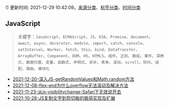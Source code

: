 :alarm_clock: 更新时间: 2021-12-29 10:42:09。[来源分类](../README.md)、[标签分类](../TAGS.md)、[时间分类](../TIMELINE.md)

## JavaScript


> 关键字：`JavaScript`、`ECMAScript`、`JS`、`ES6`、`Promise`、`document`、`await`、`async`、`decorator`、`module`、`import`、`catch`、`console`、`setInterval`、`Worker`、`fetch`、`this`、`bind`、`DataTransfer`、`ArrayBuffer`、`Component`、`DOM`、`H5`、`HTML5`、`组件`、`正则`、`数组`、`事件`、`深拷贝`、`数据代理`、`变量`、`函数式`、`声明式`、`异步`、`表单`、`滚动`、`scroll`、`防抖`、`适配`、`路由`、`模块化`



- [2021-12-20-深入JS-getRandomValues和Math.random方法](https://www.zhangxinxu.com/wordpress/2021/12/js-getrandomvalue-math-random/) 
- [2021-12-08-flex-end为什么overflow无法滚动及解决方法](https://www.zhangxinxu.com/wordpress/2021/12/flex-end-overflow/) 
- [2021-11-23-从js-visibilitychange-Safari下无效说开去](https://www.zhangxinxu.com/wordpress/2021/11/js-visibilitychange-pagehide-lifecycle/) 
- [2021-10-28-JS复制文字到剪切板的极简实现及扩展](https://www.zhangxinxu.com/wordpress/2021/10/js-copy-paste-clipboard/) 
